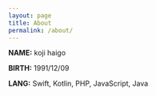 ```yaml
---
layout: page
title: About
permalink: /about/
---
```


**NAME:** koji haigo

**BIRTH:** 1991/12/09

**LANG:** Swift, Kotlin, PHP, JavaScript, Java
